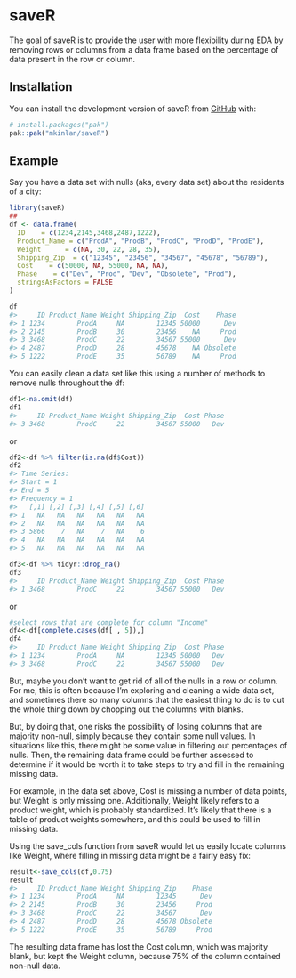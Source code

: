 
<!-- README.md is generated from README.Rmd. Please edit that file -->

# saveR

<!-- badges: start -->
<!-- badges: end -->

The goal of saveR is to provide the user with more flexibility during
EDA by removing rows or columns from a data frame based on the
percentage of data present in the row or column.

## Installation

You can install the development version of saveR from
[GitHub](https://github.com/) with:

``` r
# install.packages("pak")
pak::pak("mkinlan/saveR")
```

## Example

Say you have a data set with nulls (aka, every data set) about the
residents of a city:

``` r
library(saveR)
## 
df <- data.frame(
  ID    = c(1234,2145,3468,2487,1222),
  Product_Name = c("ProdA", "ProdB", "ProdC", "ProdD", "ProdE"),
  Weight      = c(NA, 30, 22, 28, 35),
  Shipping_Zip  = c("12345", "23456", "34567", "45678", "56789"),
  Cost    = c(50000, NA, 55000, NA, NA),
  Phase    = c("Dev", "Prod", "Dev", "Obsolete", "Prod"),
  stringsAsFactors = FALSE  
)

df
#>     ID Product_Name Weight Shipping_Zip  Cost    Phase
#> 1 1234        ProdA     NA        12345 50000      Dev
#> 2 2145        ProdB     30        23456    NA     Prod
#> 3 3468        ProdC     22        34567 55000      Dev
#> 4 2487        ProdD     28        45678    NA Obsolete
#> 5 1222        ProdE     35        56789    NA     Prod
```

You can easily clean a data set like this using a number of methods to
remove nulls throughout the df:

``` r
df1<-na.omit(df)
df1
#>     ID Product_Name Weight Shipping_Zip  Cost Phase
#> 3 3468        ProdC     22        34567 55000   Dev
```

or

``` r
df2<-df %>% filter(is.na(df$Cost))
df2
#> Time Series:
#> Start = 1 
#> End = 5 
#> Frequency = 1 
#>   [,1] [,2] [,3] [,4] [,5] [,6]
#> 1   NA   NA   NA   NA   NA   NA
#> 2   NA   NA   NA   NA   NA   NA
#> 3 5866    7   NA    7   NA    6
#> 4   NA   NA   NA   NA   NA   NA
#> 5   NA   NA   NA   NA   NA   NA
```

``` r
df3<-df %>% tidyr::drop_na()
df3
#>     ID Product_Name Weight Shipping_Zip  Cost Phase
#> 1 3468        ProdC     22        34567 55000   Dev
```

or

``` r
#select rows that are complete for column "Income"
df4<-df[complete.cases(df[ , 5]),]
df4
#>     ID Product_Name Weight Shipping_Zip  Cost Phase
#> 1 1234        ProdA     NA        12345 50000   Dev
#> 3 3468        ProdC     22        34567 55000   Dev
```

But, maybe you don’t want to get rid of all of the nulls in a row or
column. For me, this is often because I’m exploring and cleaning a wide
data set, and sometimes there so many columns that the easiest thing to
do is to cut the whole thing down by chopping out the columns with
blanks.

But, by doing that, one risks the possibility of losing columns that are
majority non-null, simply because they contain some null values. In
situations like this, there might be some value in filtering out
percentages of nulls. Then, the remaining data frame could be further
assessed to determine if it would be worth it to take steps to try and
fill in the remaining missing data.

For example, in the data set above, Cost is missing a number of data
points, but Weight is only missing one. Additionally, Weight likely
refers to a product weight, which is probably standardized. It’s likely
that there is a table of product weights somewhere, and this could be
used to fill in missing data.

Using the save_cols function from saveR would let us easily locate
columns like Weight, where filling in missing data might be a fairly
easy fix:

``` r
result<-save_cols(df,0.75)
result
#>     ID Product_Name Weight Shipping_Zip    Phase
#> 1 1234        ProdA     NA        12345      Dev
#> 2 2145        ProdB     30        23456     Prod
#> 3 3468        ProdC     22        34567      Dev
#> 4 2487        ProdD     28        45678 Obsolete
#> 5 1222        ProdE     35        56789     Prod
```

The resulting data frame has lost the Cost column, which was majority
blank, but kept the Weight column, because 75% of the column contained
non-null data.
